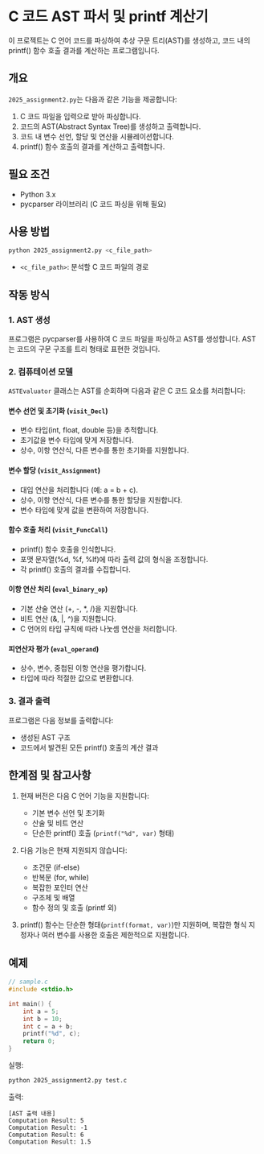 # C 코드 AST 파서 및 printf 계산기

이 프로젝트는 C 언어 코드를 파싱하여 추상 구문 트리(AST)를 생성하고, 코드 내의 printf() 함수 호출 결과를 계산하는 프로그램입니다.

## 개요

`2025_assignment2.py`는 다음과 같은 기능을 제공합니다:

1. C 코드 파일을 입력으로 받아 파싱합니다.
2. 코드의 AST(Abstract Syntax Tree)를 생성하고 출력합니다.
3. 코드 내 변수 선언, 할당 및 연산을 시뮬레이션합니다.
4. printf() 함수 호출의 결과를 계산하고 출력합니다.

## 필요 조건

- Python 3.x
- pycparser 라이브러리 (C 코드 파싱을 위해 필요)

## 사용 방법

```bash
python 2025_assignment2.py <c_file_path>
```

- `<c_file_path>`: 분석할 C 코드 파일의 경로

## 작동 방식

### 1. AST 생성

프로그램은 pycparser를 사용하여 C 코드 파일을 파싱하고 AST를 생성합니다. AST는 코드의 구문 구조를 트리 형태로 표현한 것입니다.

### 2. 컴퓨테이션 모델

`ASTEvaluator` 클래스는 AST를 순회하며 다음과 같은 C 코드 요소를 처리합니다:

#### 변수 선언 및 초기화 (`visit_Decl`)
- 변수 타입(int, float, double 등)을 추적합니다.
- 초기값을 변수 타입에 맞게 저장합니다.
- 상수, 이항 연산식, 다른 변수를 통한 초기화를 지원합니다.

#### 변수 할당 (`visit_Assignment`)
- 대입 연산을 처리합니다 (예: a = b + c).
- 상수, 이항 연산식, 다른 변수를 통한 할당을 지원합니다.
- 변수 타입에 맞게 값을 변환하여 저장합니다.

#### 함수 호출 처리 (`visit_FuncCall`)
- printf() 함수 호출을 인식합니다.
- 포맷 문자열(%d, %f, %lf)에 따라 출력 값의 형식을 조정합니다.
- 각 printf() 호출의 결과를 수집합니다.

#### 이항 연산 처리 (`eval_binary_op`)
- 기본 산술 연산 (+, -, *, /)을 지원합니다.
- 비트 연산 (&, |, ^)을 지원합니다.
- C 언어의 타입 규칙에 따라 나눗셈 연산을 처리합니다.

#### 피연산자 평가 (`eval_operand`)
- 상수, 변수, 중첩된 이항 연산을 평가합니다.
- 타입에 따라 적절한 값으로 변환합니다.

### 3. 결과 출력

프로그램은 다음 정보를 출력합니다:
- 생성된 AST 구조
- 코드에서 발견된 모든 printf() 호출의 계산 결과

## 한계점 및 참고사항

1. 현재 버전은 다음 C 언어 기능을 지원합니다:
   - 기본 변수 선언 및 초기화
   - 산술 및 비트 연산
   - 단순한 printf() 호출 (`printf("%d", var)` 형태)

2. 다음 기능은 현재 지원되지 않습니다:
   - 조건문 (if-else)
   - 반복문 (for, while)
   - 복잡한 포인터 연산
   - 구조체 및 배열
   - 함수 정의 및 호출 (printf 외)

3. printf() 함수는 단순한 형태(`printf(format, var)`)만 지원하며, 복잡한 형식 지정자나 여러 변수를 사용한 호출은 제한적으로 지원합니다.

## 예제

```c
// sample.c
#include <stdio.h>

int main() {
    int a = 5;
    int b = 10;
    int c = a + b;
    printf("%d", c);
    return 0;
}
```

실행:
```bash
python 2025_assignment2.py test.c
```

출력:
```
[AST 출력 내용]
Computation Result: 5
Computation Result: -1
Computation Result: 6
Computation Result: 1.5
```
